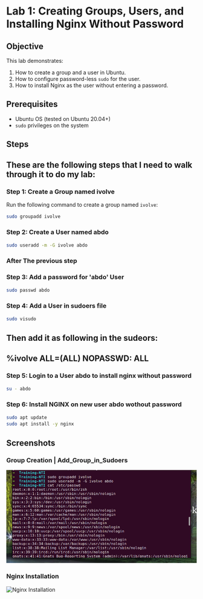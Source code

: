 # Lab 1: Creating Groups, Users, and Installing Nginx Without Password

## Objective
This lab demonstrates:
1. How to create a group and a user in Ubuntu.
2. How to configure password-less `sudo` for the user.
3. How to install Nginx as the user without entering a password.

## Prerequisites
- Ubuntu OS (tested on Ubuntu 20.04+)
- `sudo` privileges on the system

## Steps
## These are the following steps that I need to walk through it to do my lab:

### Step 1: Create a Group named ivolve
Run the following command to create a group named `ivolve`:
```bash
sudo groupadd ivolve
```

### Step 2: Create a User named abdo
```bash
sudo useradd -m -G ivolve abdo
```


### After The previous step
### Step 3: Add a password for 'abdo' User
```bash
sudo passwd abdo 
```

### Step 4: Add a User in sudoers file 
```bash
sudo visudo
```
## Then add it as following in the sudeors:

## %ivolve ALL=(ALL)	NOPASSWD: ALL

### Step 5: Login to a User abdo to install nginx without password

```bash
su - abdo
```


### Step 6: Install NGINX on new user abdo wothout password
```bash 
sudo apt update 
sudo apt install -y nginx
```


## Screenshots
### Group Creation | Add_Group_in_Sudoers
![Group Creation](https://github.com/engasaleh/iVolve-Training/blob/main/Linux/Lab-1/screenshots/Create%20Groud%20and%20Include%20USer.png)

### Nginx Installation
![Nginx Installation]([images/install-nginx.png](https://github.com/engasaleh/iVolve-Training/blob/main/Linux/Lab-1/screenshots/Check-NGINX-Version.png))

### 
